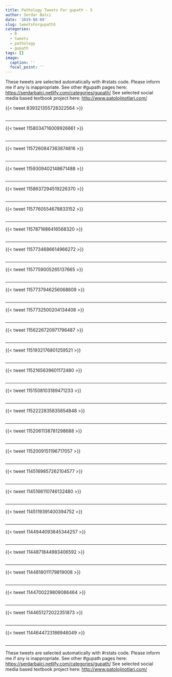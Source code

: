 ```yaml
---
title: Pathology Tweets For gupath - 5
author: Serdar Balci
date: '2019-08-09'
slug: tweetsForgupath5
categories:
  - R
  - tweets
  - pathology
  - gupath
tags: []
image:
  caption: ''
  focal_point: ''
---
```



These tweets are selected automatically with #rstats code. Please inform me if any is inappropriate.
See other #gupath pages here: https://serdarbalci.netlify.com/categories/gupath/ 
See selected social media based textbook project here: http://www.patolojinotlari.com/

{{< tweet 839321355728322564 >}}
<br>
<br>
<hr>
{{< tweet 1158034716009926661 >}}
<br>
<br>
<hr>
{{< tweet 1157260847363874816 >}}
<br>
<br>
<hr>
{{< tweet 1159309402148671488 >}}
<br>
<br>
<hr>
{{< tweet 1158637294519226370 >}}
<br>
<br>
<hr>
{{< tweet 1157760554678833152 >}}
<br>
<br>
<hr>
{{< tweet 1157871686416568320 >}}
<br>
<br>
<hr>
{{< tweet 1157734686614966272 >}}
<br>
<br>
<hr>
{{< tweet 1157759005265137665 >}}
<br>
<br>
<hr>
{{< tweet 1157737946256068609 >}}
<br>
<br>
<hr>
{{< tweet 1157732500204134408 >}}
<br>
<br>
<hr>
{{< tweet 1156226720971796487 >}}
<br>
<br>
<hr>
{{< tweet 1151932176801259521 >}}
<br>
<br>
<hr>
{{< tweet 1152165639601172480 >}}
<br>
<br>
<hr>
{{< tweet 1151508103189471233 >}}
<br>
<br>
<hr>
{{< tweet 1152222835835854848 >}}
<br>
<br>
<hr>
{{< tweet 1152061138781298688 >}}
<br>
<br>
<hr>
{{< tweet 1152009151196717057 >}}
<br>
<br>
<hr>
{{< tweet 1145169857262104577 >}}
<br>
<br>
<hr>
{{< tweet 1145166110746132480 >}}
<br>
<br>
<hr>
{{< tweet 1145119391400394752 >}}
<br>
<br>
<hr>
{{< tweet 1144944093845344257 >}}
<br>
<br>
<hr>
{{< tweet 1144871844983406592 >}}
<br>
<br>
<hr>
{{< tweet 1144818011179819008 >}}
<br>
<br>
<hr>
{{< tweet 1144700229809086464 >}}
<br>
<br>
<hr>
{{< tweet 1144651272022351873 >}}
<br>
<br>
<hr>
{{< tweet 1144644723186946049 >}}
<br>
<br>
<hr>


These tweets are selected automatically with #rstats code. Please inform me if any is inappropriate.
See other #gupath pages here: https://serdarbalci.netlify.com/categories/gupath/ 
See selected social media based textbook project here: http://www.patolojinotlari.com/
